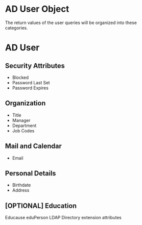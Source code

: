 # AD User Object
The return values of the user queries will be organized into these categories.

# AD User
## Security Attributes
- Blocked
- Password Last Set
- Password Expires

## Organization
- Title
- Manager
- Department
- Job Codes

## Mail and Calendar
- Email

## Personal Details
- Birthdate
- Address

## [OPTIONAL] Education
Educause eduPerson LDAP Directory extension attributes